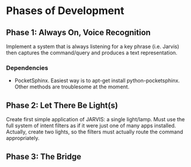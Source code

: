 # Phases of Development

## Phase 1: Always On, Voice Recognition
Implement a system that is always listening for a key phrase (i.e. Jarvis) then captures the command/query and produces a text representation.

### Dependencies
- PocketSphinx. Easiest way is to apt-get install python-pocketsphinx. Other methods are troublesome at the moment.

## Phase 2: Let There Be Light(s)
Create first simple application of JARVIS: a single light/lamp. Must use the full system of intent filters as if it were just one of many apps installed. Actually, create two lights, so the filters must actually route the command appropriately.

## Phase 3: The Bridge
